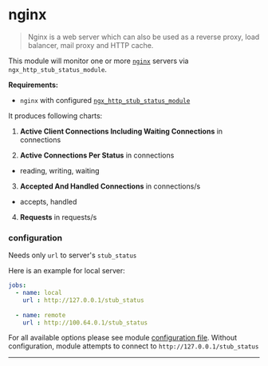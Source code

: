 # nginx

> Nginx is a web server which can also be used as a reverse proxy, load balancer, mail proxy and HTTP cache. 

This module will monitor one or more [`nginx`](https://www.nginx.com/) servers via `ngx_http_stub_status_module`.

**Requirements:**
 * `nginx` with configured [`ngx_http_stub_status_module`](http://nginx.org/en/docs/http/ngx_http_stub_status_module.html)


It produces following charts:

1. **Active Client Connections Including Waiting Connections** in connections
 
2. **Active Connections Per Status** in connections
 * reading, writing, waiting
 
3. **Accepted And Handled Connections** in connections/s
 * accepts, handled

4. **Requests** in requests/s

### configuration

Needs only `url` to server's `stub_status`

Here is an example for local server:

```yaml
jobs:
  - name: local
    url : http://127.0.0.1/stub_status
      
  - name: remote
    url : http://100.64.0.1/stub_status
```

For all available options please see module [configuration file](https://github.com/netdata/go.d.plugin/blob/master/config/go.d/nginx.conf).
Without configuration, module attempts to connect to `http://127.0.0.1/stub_status`

---
